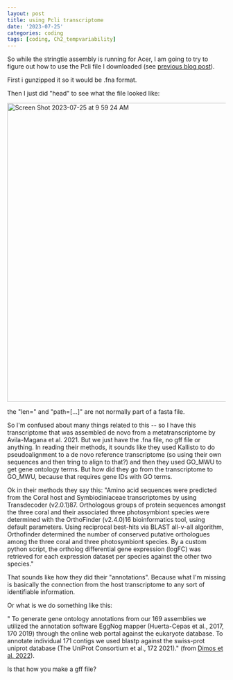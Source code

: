 ```yaml
---
layout: post
title: using Pcli transcriptome
date: '2023-07-25'
categories: coding
tags: [coding, Ch2_tempvariability]
---
```


So while the stringtie assembly is running for Acer, I am going to try to figure out how to use the Pcli file I downloaded (see [previous blog post](https://github.com/ademerlis/ademerlis.github.io/blob/master/_posts/2023-07-21_Pclitranscriptome.md)). 

First i gunzipped it so it would be .fna format. 

Then I just did "head" to see what the file looked like:

<img width="690" alt="Screen Shot 2023-07-25 at 9 59 24 AM" src="https://github.com/ademerlis/ademerlis.github.io/assets/56000927/36eafd47-8ef3-42b8-942b-337f2220eb55">

the "len=" and "path=[...]" are not normally part of a fasta file. 

So I'm confused about many things related to this -- so I have this transcriptome that was assembled de novo from a metatranscriptome by Avila-Magana et al. 2021. But we just have the .fna file, no gff file or anything. In reading their methods, it sounds like they used Kallisto to do pseudoalignment to a de novo reference transcriptome (so using their own sequences and then tring to align to that?) and then they used GO_MWU to get gene ontology terms. But how did they go from the transcriptome to GO_MWU, because that requires gene IDs with GO terms. 

Ok in their methods they say this: "Amino acid sequences were predicted from the Coral host and Symbiodiniaceae transcriptomes by using Transdecoder (v2.0.1)87. Orthologous groups of protein sequences amongst the three coral and their associated three photosymbiont species were determined with the OrthoFinder (v2.4.0)16 bioinformatics tool, using default parameters. Using reciprocal best-hits via BLAST all-v-all algorithm, Orthofinder determined the number of conserved putative orthologues among the three coral and three photosymbiont species. By a custom python script, the ortholog differential gene expression (logFC) was retrieved for each expression dataset per species against the other two species."

That sounds like how they did their "annotations". Because what I'm missing is basically the connection from the host transcriptome to any sort of identifiable information. 

Or what is we do something like this:

" To generate gene ontology annotations from our 169 assemblies we utilized the annotation software EggNog mapper (Huerta-Cepas et al., 2017, 170 2019) through the online web portal against the eukaryote database. To annotate individual 171 contigs we used blastp against the swiss-prot uniprot database (The UniProt Consortium et al., 172 2021)." 
(from [Dimos et al. 2022](https://doi.org/10.1101/2021.04.28.441826)).

Is that how you make a gff file? 
